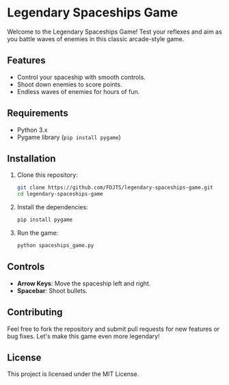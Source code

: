 # Legendary Spaceships Game

Welcome to the Legendary Spaceships Game! Test your reflexes and aim as you battle waves of enemies in this classic arcade-style game.

## Features
- Control your spaceship with smooth controls.
- Shoot down enemies to score points.
- Endless waves of enemies for hours of fun.

## Requirements
- Python 3.x
- Pygame library (`pip install pygame`)

## Installation
1. Clone this repository:
   ```bash
   git clone https://github.com/FDJTS/legendary-spaceships-game.git
   cd legendary-spaceships-game
   ```
2. Install the dependencies:
   ```bash
   pip install pygame
   ```

3. Run the game:
   ```bash
   python spaceships_game.py
   ```

## Controls
- **Arrow Keys**: Move the spaceship left and right.
- **Spacebar**: Shoot bullets.

## Contributing
Feel free to fork the repository and submit pull requests for new features or bug fixes. Let's make this game even more legendary!

## License
This project is licensed under the MIT License.
